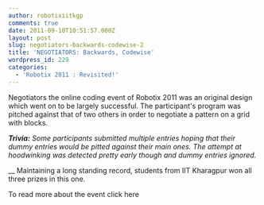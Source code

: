 ```yaml
---
author: robotixiitkgp
comments: true
date: 2011-09-10T10:51:57.000Z
layout: post
slug: negotiators-backwards-codewise-2
title: 'NEGOTIATORS: Backwards, Codewise'
wordpress_id: 229
categories:
  - 'Robotix 2011 : Revisited!'
---
```


Negotiators the online coding event of Robotix 2011 was an original design which went on to be largely successful. The participant's program was pitched against that of two others in order to negotiate a pattern on a grid with blocks.

_**Trivia:** Some participants submitted multiple entries hoping that their dummy entries would be pitted against their main ones. The attempt at hoodwinking was detected pretty early though and dummy entries ignored._

__ Maintaining a long standing record, students from IIT Kharagpur won all three prizes in this one.

To read more about the event click here
